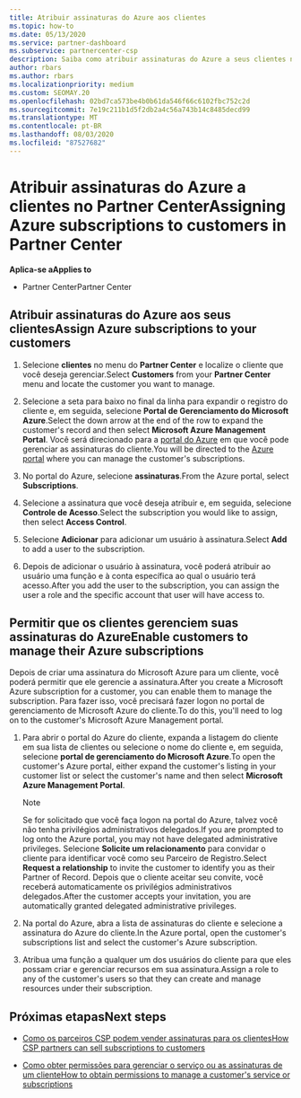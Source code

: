 ```yaml
---
title: Atribuir assinaturas do Azure aos clientes
ms.topic: how-to
ms.date: 05/13/2020
ms.service: partner-dashboard
ms.subservice: partnercenter-csp
description: Saiba como atribuir assinaturas do Azure a seus clientes no Partner Center e como permitir que os clientes gerenciem suas próprias assinaturas.
author: rbars
ms.author: rbars
ms.localizationpriority: medium
ms.custom: SEOMAY.20
ms.openlocfilehash: 02bd7ca573be4b0b61da546f66c6102fbc752c2d
ms.sourcegitcommit: 7e19c211b1d5f2db2a4c56a743b14c8485decd99
ms.translationtype: MT
ms.contentlocale: pt-BR
ms.lasthandoff: 08/03/2020
ms.locfileid: "87527682"
---
```

# <a name="assigning-azure-subscriptions-to-customers-in-partner-center"></a><span data-ttu-id="0105d-103">Atribuir assinaturas do Azure a clientes no Partner Center</span><span class="sxs-lookup"><span data-stu-id="0105d-103">Assigning Azure subscriptions to customers in Partner Center</span></span>

<span data-ttu-id="0105d-104">**Aplica-se a**</span><span class="sxs-lookup"><span data-stu-id="0105d-104">**Applies to**</span></span>

- <span data-ttu-id="0105d-105">Partner Center</span><span class="sxs-lookup"><span data-stu-id="0105d-105">Partner Center</span></span>

## <a name="assign-azure-subscriptions-to-your-customers"></a><span data-ttu-id="0105d-106">Atribuir assinaturas do Azure aos seus clientes</span><span class="sxs-lookup"><span data-stu-id="0105d-106">Assign Azure subscriptions to your customers</span></span>

1. <span data-ttu-id="0105d-107">Selecione **clientes** no menu do **Partner Center** e localize o cliente que você deseja gerenciar.</span><span class="sxs-lookup"><span data-stu-id="0105d-107">Select **Customers** from your **Partner Center** menu and locate the customer you want to manage.</span></span>

2. <span data-ttu-id="0105d-108">Selecione a seta para baixo no final da linha para expandir o registro do cliente e, em seguida, selecione **Portal de Gerenciamento do Microsoft Azure**.</span><span class="sxs-lookup"><span data-stu-id="0105d-108">Select the down arrow at the end of the row to expand the customer's record and then select **Microsoft Azure Management Portal**.</span></span> <span data-ttu-id="0105d-109">Você será direcionado para a [portal do Azure](https://portal.azure.com/) em que você pode gerenciar as assinaturas do cliente.</span><span class="sxs-lookup"><span data-stu-id="0105d-109">You will be directed to the [Azure portal](https://portal.azure.com/) where you can manage the customer's subscriptions.</span></span>

3. <span data-ttu-id="0105d-110">No portal do Azure, selecione **assinaturas**.</span><span class="sxs-lookup"><span data-stu-id="0105d-110">From the Azure portal, select **Subscriptions**.</span></span>

4. <span data-ttu-id="0105d-111">Selecione a assinatura que você deseja atribuir e, em seguida, selecione **Controle de Acesso**.</span><span class="sxs-lookup"><span data-stu-id="0105d-111">Select the subscription you would like to assign, then select **Access Control**.</span></span>

5. <span data-ttu-id="0105d-112">Selecione **Adicionar** para adicionar um usuário à assinatura.</span><span class="sxs-lookup"><span data-stu-id="0105d-112">Select **Add** to add a user to the subscription.</span></span> 

6. <span data-ttu-id="0105d-113">Depois de adicionar o usuário à assinatura, você poderá atribuir ao usuário uma função e à conta específica ao qual o usuário terá acesso.</span><span class="sxs-lookup"><span data-stu-id="0105d-113">After you add the user to the subscription, you can assign the user a role and the specific account that user will have access to.</span></span>

## <a name="enable-customers-to-manage-their-azure-subscriptions"></a><span data-ttu-id="0105d-114">Permitir que os clientes gerenciem suas assinaturas do Azure</span><span class="sxs-lookup"><span data-stu-id="0105d-114">Enable customers to manage their Azure subscriptions</span></span>

<span data-ttu-id="0105d-115">Depois de criar uma assinatura do Microsoft Azure para um cliente, você poderá permitir que ele gerencie a assinatura.</span><span class="sxs-lookup"><span data-stu-id="0105d-115">After you create a Microsoft Azure subscription for a customer, you can enable them to manage the subscription.</span></span> <span data-ttu-id="0105d-116">Para fazer isso, você precisará fazer logon no portal de gerenciamento de Microsoft Azure do cliente.</span><span class="sxs-lookup"><span data-stu-id="0105d-116">To do this, you'll need to log on to the customer's Microsoft Azure Management portal.</span></span> 

1. <span data-ttu-id="0105d-117">Para abrir o portal do Azure do cliente, expanda a listagem do cliente em sua lista de clientes ou selecione o nome do cliente e, em seguida, selecione **portal de gerenciamento do Microsoft Azure**.</span><span class="sxs-lookup"><span data-stu-id="0105d-117">To open the customer's Azure portal, either expand the customer's listing in your customer list or select the customer's name and then select **Microsoft Azure Management Portal**.</span></span>

   > [!NOTE]  
   > <span data-ttu-id="0105d-118">Se for solicitado que você faça logon na portal do Azure, talvez você não tenha privilégios administrativos delegados.</span><span class="sxs-lookup"><span data-stu-id="0105d-118">If you are prompted to log onto the Azure portal, you may not have delegated administrative privileges.</span></span> <span data-ttu-id="0105d-119">Selecione **Solicite um relacionamento** para convidar o cliente para identificar você como seu Parceiro de Registro.</span><span class="sxs-lookup"><span data-stu-id="0105d-119">Select **Request a relationship** to invite the customer to identify you as their Partner of Record.</span></span> <span data-ttu-id="0105d-120">Depois que o cliente aceitar seu convite, você receberá automaticamente os privilégios administrativos delegados.</span><span class="sxs-lookup"><span data-stu-id="0105d-120">After the customer accepts your invitation, you are automatically granted delegated administrative privileges.</span></span>

2. <span data-ttu-id="0105d-121">Na portal do Azure, abra a lista de assinaturas do cliente e selecione a assinatura do Azure do cliente.</span><span class="sxs-lookup"><span data-stu-id="0105d-121">In the Azure portal, open the customer's subscriptions list and select the customer's Azure subscription.</span></span>

3. <span data-ttu-id="0105d-122">Atribua uma função a qualquer um dos usuários do cliente para que eles possam criar e gerenciar recursos em sua assinatura.</span><span class="sxs-lookup"><span data-stu-id="0105d-122">Assign a role to any of the customer's users so that they can create and manage resources under their subscription.</span></span>

## <a name="next-steps"></a><span data-ttu-id="0105d-123">Próximas etapas</span><span class="sxs-lookup"><span data-stu-id="0105d-123">Next steps</span></span>

- [<span data-ttu-id="0105d-124">Como os parceiros CSP podem vender assinaturas para os clientes</span><span class="sxs-lookup"><span data-stu-id="0105d-124">How CSP partners can sell subscriptions to customers</span></span>](customer-subscriptions.md)

- [<span data-ttu-id="0105d-125">Como obter permissões para gerenciar o serviço ou as assinaturas de um cliente</span><span class="sxs-lookup"><span data-stu-id="0105d-125">How to obtain permissions to manage a customer's service or subscriptions</span></span>](customers-revoke-admin-privileges.md)

